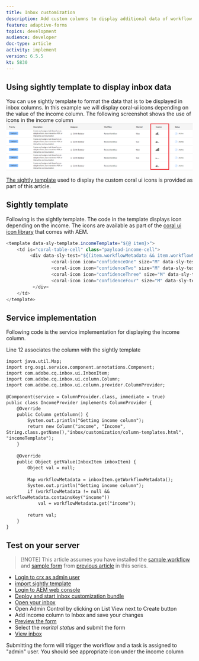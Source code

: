 ```yaml
---
title: Inbox customization
description: Add custom columns to display additional data of workflow using sightly template
feature: adaptive-forms
topics: development
audience: developer
doc-type: article
activity: implement
version: 6.5.5
kt: 5830
---
```


## Using sightly template to display inbox data

You can use sightly template to format the data that is to be displayed in inbox columns. In this example we will display coral-ui icons depending on the value of the income column. The following screenshot shows the use of icons in the income column
![income-icons](assets/income-column.PNG)

[The sightly template](assets/sightly-template.zip) used to display the custom coral ui icons is provided as part of this article.

## Sightly template

Following is the sightly template. The code in the template displays icon depending on the income. The icons are available as part of the [coral ui icon library](https://helpx.adobe.com/experience-manager/6-3/sites/developing/using/reference-materials/coral-ui/coralui3/Coral.Icon.html#availableIcons) that comes with AEM.

```java
<template data-sly-template.incomeTemplate="${@ item}>">
    <td is="coral-table-cell" class="payload-income-cell">
         <div data-sly-test="${(item.workflowMetadata && item.workflowMetadata.income)}" data-sly-set.income ="${item.workflowMetadata.income}">
                 <coral-icon icon="confidenceOne" size="M" data-sly-test="${income >=0 && income <10000}"></coral-icon>
                 <coral-icon icon="confidenceTwo" size="M" data-sly-test="${income >=10000 && income <100000}"></coral-icon>
                 <coral-icon icon="confidenceThree" size="M" data-sly-test="${income >=100000 && income <500000}"></coral-icon>
                 <coral-icon icon="confidenceFour" size="M" data-sly-test="${income >=500000}"></coral-icon>
          </div>
    </td>
</template>


```

## Service implementation

Following code is the service implementation for displaying the income column.

Line 12 associates the column with the sightly template

```java{.line-numbers}
import java.util.Map;
import org.osgi.service.component.annotations.Component;
import com.adobe.cq.inbox.ui.InboxItem;
import com.adobe.cq.inbox.ui.column.Column;
import com.adobe.cq.inbox.ui.column.provider.ColumnProvider;

@Component(service = ColumnProvider.class, immediate = true)
public class IncomeProvider implements ColumnProvider {
    @Override
    public Column getColumn() {
    	System.out.println("Getting income column");
        return new Column("income", "Income", String.class.getName(),"inbox/customization/column-templates.html", "incomeTemplate");
    }

    @Override
    public Object getValue(InboxItem inboxItem) {
        Object val = null;

        Map workflowMetadata = inboxItem.getWorkflowMetadata();
        System.out.println("Getting income column");
        if (workflowMetadata != null && workflowMetadata.containsKey("income"))
            val = workflowMetadata.get("income");

        return val;
    }
}

```

## Test on your server

>[!NOTE] This article assumes you have installed the [sample workflow](assets/review-workflow.zip) and [sample form](assets/snap-form.zip) from [previous article](https://docs.adobe.com/content/help/en/experience-manager-learn/forms/inbox-customization/add-married-column.md) in this series.

* [Login to crx as admin user](http://localhost:4502/crx/de/index.jsp)
* [import sightly template](assets/sightly-template.zip)
* [Login to AEM web console](http://localhost:4502/system/console/bundles)
* [Deploy and start inbox customization bundle](assets/income-column-customization.jar)
* [Open your inbox](http://localhost:4502/aem/inbox)
* Open Admin Control by clicking on List View next to Create button
* Add income column to Inbox and save your changes
* [Preview the form](http://localhost:4502/content/dam/formsanddocuments/snapform/jcr:content?wcmmode=disabled)
* Select the _marital status_ and submit the form 
* [View inbox](http://localhost:4502/aem/inbox)

Submitting the form will trigger the workflow and a task is assigned to "admin" user. You should see appropriate icon under the income column











